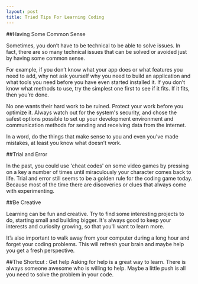 ```yaml
---
layout: post
title: Tried Tips For Learning Coding
---
```


##Having Some Common Sense

Sometimes, you don’t have to be technical to be able to solve issues.  In fact, there are so many technical issues that can be solved or avoided just by having some common sense.
 
For example, if you don’t know what your app does or what features you need to add,  why not ask yourself why you need to build an application and what tools you need before you have even started installed it. If you don’t know what methods to use, try the simplest one first to see if it fits.  If it fits, then you’re done.

No one wants their hard work to be ruined.  Protect your work before you optimize it.  Always watch out for the system's security, and chose the safest options possible to set up your development environment and communication methods for sending and receiving data from the internet.

In a word, do the things that make sense to you and even you've made mistakes, at least you know what doesn’t work. 

##Trial and Error

In the past, you could use 'cheat codes' on some video games by pressing on a key a number of times until miraculously your character comes back to life.  Trial and error still seems to be a golden rule for the coding game today.  Because most of the time there are discoveries or clues that always come with experimenting.

##Be Creative 

Learning can be fun and creative.  Try to find some interesting projects to do, starting small and building bigger. It's always good to keep your interests and curiosity growing, so that you'll want to learn more.

It’s also important to walk away from your computer during a long hour and forget your coding problems.  This will refresh your brain and maybe help you get a fresh perspective.

##The Shortcut : Get help
Asking for help is a great way to learn. There is always someone awesome who is willing to help.  Maybe a little push is all you need to solve the problem in your code.
